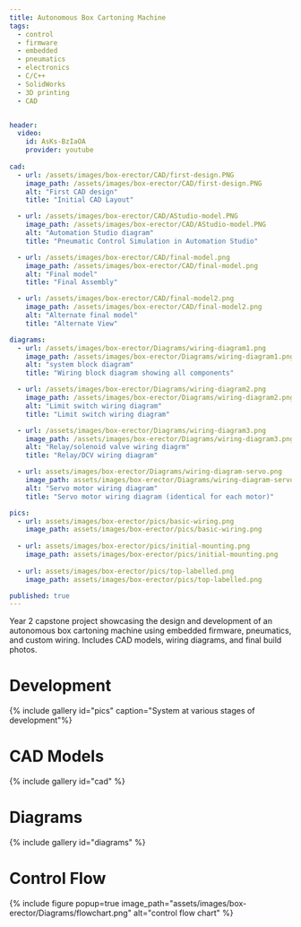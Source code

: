 ```yaml
---
title: Autonomous Box Cartoning Machine
tags:
  - control
  - firmware
  - embedded
  - pneumatics
  - electronics
  - C/C++
  - SolidWorks
  - 3D printing
  - CAD


header:
  video:
    id: AsKs-BzIaOA
    provider: youtube
    
cad:
  - url: /assets/images/box-erector/CAD/first-design.PNG
    image_path: /assets/images/box-erector/CAD/first-design.PNG
    alt: "First CAD design"
    title: "Initial CAD Layout"

  - url: /assets/images/box-erector/CAD/AStudio-model.PNG
    image_path: /assets/images/box-erector/CAD/AStudio-model.PNG
    alt: "Automation Studio diagram"
    title: "Pneumatic Control Simulation in Automation Studio"

  - url: /assets/images/box-erector/CAD/final-model.png
    image_path: /assets/images/box-erector/CAD/final-model.png
    alt: "Final model"
    title: "Final Assembly"

  - url: /assets/images/box-erector/CAD/final-model2.png
    image_path: /assets/images/box-erector/CAD/final-model2.png
    alt: "Alternate final model"
    title: "Alternate View"

diagrams:
  - url: /assets/images/box-erector/Diagrams/wiring-diagram1.png
    image_path: /assets/images/box-erector/Diagrams/wiring-diagram1.png
    alt: "system block diagram"
    title: "Wiring block diagram showing all components"

  - url: /assets/images/box-erector/Diagrams/wiring-diagram2.png
    image_path: /assets/images/box-erector/Diagrams/wiring-diagram2.png
    alt: "Limit switch wiring diagram"
    title: "Limit switch wiring diagram"

  - url: /assets/images/box-erector/Diagrams/wiring-diagram3.png
    image_path: /assets/images/box-erector/Diagrams/wiring-diagram3.png
    alt: "Relay/solenoid valve wiring diagrm"
    title: "Relay/DCV wiring diagram"

  - url: assets/images/box-erector/Diagrams/wiring-diagram-servo.png
    image_path: assets/images/box-erector/Diagrams/wiring-diagram-servo.png
    alt: "Servo motor wiring diagram"
    title: "Servo motor wiring diagram (identical for each motor)"

pics:
  - url: assets/images/box-erector/pics/basic-wiring.png
    image_path: assets/images/box-erector/pics/basic-wiring.png
  
  - url: assets/images/box-erector/pics/initial-mounting.png
    image_path: assets/images/box-erector/pics/initial-mounting.png
  
  - url: assets/images/box-erector/pics/top-labelled.png
    image_path: assets/images/box-erector/pics/top-labelled.png

published: true
---
```


Year 2 capstone project showcasing the design and development of an autonomous box cartoning machine using embedded firmware, pneumatics, and custom wiring. Includes CAD models, wiring diagrams, and final build photos.

# Development

{% include gallery id="pics" caption="System at various stages of development"%}


# CAD Models

{% include gallery id="cad" %}

# Diagrams 

{% include gallery id="diagrams" %}

# Control Flow

{% include figure popup=true image_path="assets/images/box-erector/Diagrams/flowchart.png" alt="control flow chart" %}
